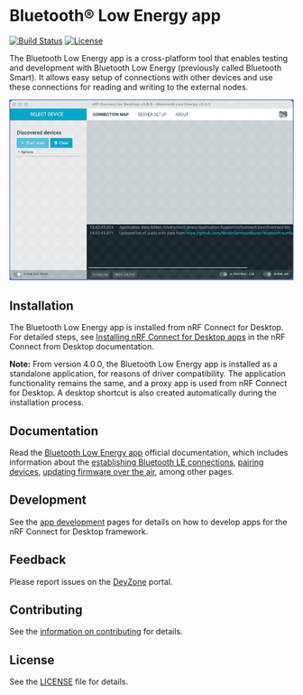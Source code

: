 # Bluetooth® Low Energy app

[![Build Status](https://dev.azure.com/NordicSemiconductor/Wayland/_apis/build/status/pc-nrfconnect-ble?branchName=main)](https://dev.azure.com/NordicSemiconductor/Wayland/_build/latest?definitionId=7&branchName=main)
[![License](https://img.shields.io/badge/license-Modified%20BSD%20License-blue.svg)](LICENSE)

The Bluetooth Low Energy app is a cross-platform tool that enables testing
and development with Bluetooth Low Energy (previously called Bluetooth Smart).
It allows easy setup of connections with other devices and use these connections
for reading and writing to the external nodes.

![screenshot](resources/screenshot.gif)

## Installation

The Bluetooth Low Energy app is installed from nRF Connect for Desktop. For
detailed steps, see
[Installing nRF Connect for Desktop apps](https://docs.nordicsemi.com/bundle/nrf-connect-desktop/page/installing_apps.html)
in the nRF Connect from Desktop documentation.

**Note:** From version 4.0.0, the Bluetooth Low Energy app is installed as a
standalone application, for reasons of driver compatibility. The application
functionality remains the same, and a proxy app is used from nRF Connect for
Desktop. A desktop shortcut is also created automatically during the
installation process.

## Documentation

Read the
[Bluetooth Low Energy app](https://docs.nordicsemi.com/bundle/nrf-connect-ble/page/index.html)
official documentation, which includes information about the
[establishing Bluetooth LE connections](https://docs.nordicsemi.com/bundle/nrf-connect-ble/page/connecting_devices.html),
[pairing devices](https://docs.nordicsemi.com/bundle/nrf-connect-ble/page/pairing_devices.html),
[updating firmware over the air](https://docs.nordicsemi.com/bundle/nrf-connect-ble/page/dfu.html),
among other pages.

## Development

See the
[app development](https://nordicsemiconductor.github.io/pc-nrfconnect-docs/)
pages for details on how to develop apps for the nRF Connect for Desktop
framework.

## Feedback

Please report issues on the [DevZone](https://devzone.nordicsemi.com) portal.

## Contributing

See the
[information on contributing](https://nordicsemiconductor.github.io/pc-nrfconnect-docs/contributing)
for details.

## License

See the [LICENSE](LICENSE) file for details.
